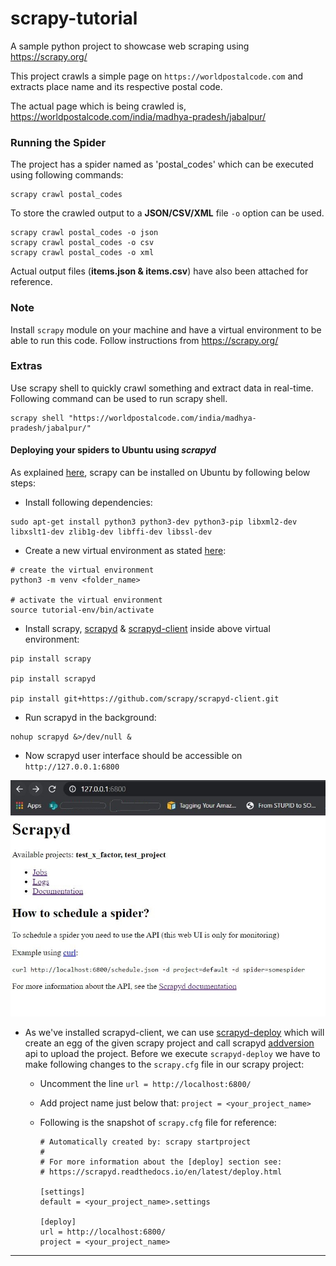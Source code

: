 # scrapy-tutorial
A sample python project to showcase web scraping using https://scrapy.org/

This project crawls a simple page on ```https://worldpostalcode.com``` and extracts place name and its respective postal code.

The actual page which is being crawled is, https://worldpostalcode.com/india/madhya-pradesh/jabalpur/

### Running the Spider

The project has a spider named as 'postal_codes' which can be executed using following commands:

```
scrapy crawl postal_codes
```

To store the crawled output to a **JSON/CSV/XML** file ```-o``` option can be used.

```
scrapy crawl postal_codes -o json
scrapy crawl postal_codes -o csv
scrapy crawl postal_codes -o xml
``` 

Actual output files (**items.json & items.csv**) have also been attached for reference. 

### Note

Install ```scrapy``` module on your machine and have a virtual environment to be able to run this code. Follow instructions from https://scrapy.org/

### Extras

Use scrapy shell to quickly crawl something and extract data in real-time. Following command can be used to run scrapy shell.

```
scrapy shell "https://worldpostalcode.com/india/madhya-pradesh/jabalpur/"
``` 

#### Deploying your spiders to Ubuntu using **_scrapyd_**

As explained [here][install-scrapy-ubuntu], scrapy can be installed on Ubuntu by following below steps:

* Install following dependencies:

```
sudo apt-get install python3 python3-dev python3-pip libxml2-dev libxslt1-dev zlib1g-dev libffi-dev libssl-dev
```  
* Create a new virtual environment as stated [here][create-virtual-env]:    

``` 
# create the virtual environment  
python3 -m venv <folder_name>
   
# activate the virtual environment
source tutorial-env/bin/activate
```

* Install scrapy, [scrapyd][scrapyd-installation] & [scrapyd-client][scrapyd-client-git-repo] inside above virtual environment:

```
pip install scrapy

pip install scrapyd

pip install git+https://github.com/scrapy/scrapyd-client.git
```

* Run scrapyd in the background:

```shell script
nohup scrapyd &>/dev/null &
```

* Now scrapyd user interface should be accessible on `http://127.0.0.1:6800`

![Scrapyd UI](scrapyd-user-interface.JPG)

* As we've installed scrapyd-client, we can use [scrapyd-deploy][scrapyd-deploy] which will create an egg of the given scrapy project and call scrapyd [addversion][scrapyd-add-version] api to upload the project. 
Before we execute `scrapyd-deploy` we have to make following changes to the `scrapy.cfg` file in our scrapy project:
    * Uncomment the line `url = http://localhost:6800/`
    * Add project name just below that: `project = <your_project_name>`
    * Following is the snapshot of `scrapy.cfg` file for reference:
    
        ```
        # Automatically created by: scrapy startproject
        #
        # For more information about the [deploy] section see:
        # https://scrapyd.readthedocs.io/en/latest/deploy.html
        
        [settings]
        default = <your_project_name>.settings
        
        [deploy]
        url = http://localhost:6800/
        project = <your_project_name>
        ```
 
---
[install-scrapy-ubuntu]:https://docs.scrapy.org/en/latest/intro/install.html#ubuntu-14-04-or-above
[create-virtual-env]:https://docs.python.org/3/tutorial/venv.html#creating-virtual-environments
[scrapyd-installation]:https://scrapyd.readthedocs.io/en/stable/install.html
[scrapyd-client-git-repo]:https://github.com/scrapy/scrapyd-client.git
[scrapyd-add-version]:https://scrapyd.readthedocs.io/en/stable/api.html#addversion-json 
[scrapyd-deploy]:https://github.com/scrapy/scrapyd-client#scrapyd-deploy

